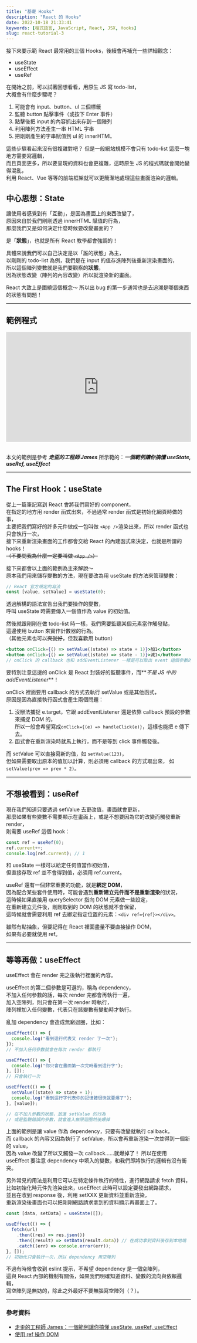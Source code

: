 ```yaml
---
title: "基礎 Hooks"
description: "React 的 Hooks"
date: 2022-10-18 21:33:41
keywords: [程式語言, JavaScript, React, JSX, Hooks]
slug: react-tutorial-3
---
```


接下來要示範 React 最常用的三個 Hooks，後續會再補充一些詳細觀念：

- useState
- useEffect
- useRef

在開始之前，可以試著回想看看，用原生 JS 寫 todo-list，  
大概會有什麼步驟呢？

1. 可能會有 input、button、ul 三個標籤
2. 監聽 button 點擊事件（或按下 Enter 事件）
3. 點擊後把 input 的內容抓出來存到一個陣列
4. 利用陣列方法產生一串 HTML 字串
5. 把剛剛產生的字串賦值到 ul 的 innerHTML

這些步驟看起來沒有很複雜對吧？
但是一般網站規模不會只有 todo-list 這麼一塊地方需要寫邏輯，  
而且頁面更多，所以要呈現的資料也會更複雜，這時原生 JS 的程式碼就會開始變得混亂，  
利用 React、Vue 等等的前端框架就可以更簡潔地處理這些畫面渲染的邏輯。

## 中心思想：State

讓使用者感覺到有「互動」，是因為畫面上的東西改變了，  
原因來自於我們剛剛透過 innerHTML 賦值的行為，  
那麼我們又是如何決定什麼時候要改變畫面的？

是「**狀態**」，也就是所有 React 教學都會強調的！

具體來說我們可以自己決定是以「誰的狀態」為主，  
以剛剛的 todo-list 為例，我們是在 input 的值存進陣列後重新渲染畫面的，  
所以這個陣列變數就是我們要觀察的**狀態**，  
因為狀態改變（陣列的內容改變）所以就渲染新的畫面。

React 大致上是圍繞這個概念～
所以出 bug 的第一步通常也是去追溯是哪個東西的狀態有問題！

---

## 範例程式

<iframe height="300" width="100%" scrolling="no" title="React 教學 - 基礎 Hook" src="https://codepen.io/shin9626/embed/MWqQBLb?default-tab=html%2Cresult" frameborder="no" loading="lazy" allowtransparency="true" allowfullscreen="true">
  See the Pen <a href="https://codepen.io/shin9626/pen/MWqQBLb">
  React 教學 - 基礎 Hook</a> by SHIN (<a href="https://codepen.io/shin9626">@shin9626</a>)
  on <a href="https://codepen.io">CodePen</a>.
</iframe>
<br/>
<br/>

本文的範例是參考 **_走歪的工程師 James_** 所示範的：**_一個範例讓你搞懂 useState, useRef, useEffect_**

---

## The First Hook：useState

從上一篇筆記寫到 React 會將我們寫好的 component，  
在指定的地方用 render 函式出來，不過通常 render 函式是初始化網頁時做的事，  
主要把我們寫好的許多元件做成一包叫做 `<App />`渲染出來，所以 render 函式也只會執行一次，  
接下來重新渲染畫面的工作都會交給 React 的內建函式來決定，也就是所謂的 hooks！  
~~（不要問我為什麼一定要叫做 `<App />`）~~

接下來都會以上面的範例為主來解說～  
原本我們用來儲存變數的方法，現在要改為用 useState 的方法來管理變數：

```jsx
// React 官方規定的寫法
const [value, setValue] = useState(0);
```

透過解構的語法宣告出我們要操作的變數，  
呼叫 useState 時需要傳入一個值作為 value 的初始值。

然後就跟剛剛在做 todo-list 時一樣，我們需要監聽某個元素當作觸發點，  
這邊使用 button 來實作計數器的行為。  
（其他元素也可以~~爽就好~~，但我喜歡用 button）

```jsx
<button onClick={() => setValue((state) => state + 1)}>加1</button>
<button onClick={() => setValue((state) => state - 1)}>減1</button>
// onClick 的 callback 也和 addEventListener 一樣是可以取出 event 這個參數的
```

要特別注意這邊的 onClick 是 React 封裝好的監聽事件，而**_不是 JS 中的 addEventListener_**！

onClick 裡面要用 callback 的方式去執行 setValue 或是其他函式，  
原因是因為直接執行函式會產生兩個問題：

1. 沒辦法捕捉 e.target，它跟 addEventListener 還是依靠 callback 預設的參數來捕捉 DOM 的，  
   所以一般會希望寫成`onClick={(e) => handleClick(e)}`，這樣也能把 e 傳下去。
2. 函式會在重新渲染時就馬上執行，而不是等到 click 事件觸發後。

而 setValue 可以直接寫新的值，如 `setValue(123)`，  
但如果需要取出原本的值加以計算，則必須用 callback 的方式取出來，
如`setValue(prev => prev * 2)`。

---

## 不想被看到：useRef

現在我們知道只要透過 setValue 去更改值，畫面就會更新，  
那麼如果有些變數不需要顯示在畫面上，或是不想要因為它的改變而觸發重新 render，  
則需要 useRef 這個 hook：

```jsx
const ref = useRef(0);
ref.current++;
console.log(ref.current); // 1
```

和 useState 一樣可以給定任何值當作初始值，  
但直接存取 ref 並不會得到值，必須用 ref.current。

useRef 還有一個非常重要的功能，就是**綁定 DOM**，  
因為配合某些套件使用時，可能會遇到**重新建立元件而不是重新渲染**的狀況，  
這時候如果直接用 querySelector 指向 DOM 元素做一些設定，  
在重新建立元件後，剛剛取到的 DOM 的狀態就不會保留，  
這時候就會需要利用 ref 去綁定指定位置的元素：`<div ref={ref}></div>`。

雖然有點抽象，但要記得在 React 裡面盡量不要直接操作 DOM，  
如果有必要就使用 ref。

---

## 等等再做：useEffect

useEffect 會在 render 完之後執行裡面的內容。

useEffect 的第二個參數是可選的，稱為 dependency，  
不加入任何參數的話，每次 render 完都會再執行一遍，  
加入空陣列，則只會在第一次 render 時執行，  
陣列裡加入任何變數，代表只在該變數有變動時才執行。

亂加 dependency 會造成無窮迴圈，比如：

```jsx
useEffect(() => {
  console.log("看到這行代表又 render 了一次");
});
// 不加入任何參數就會在每次 render 都執行

useEffect(() => {
  console.log("你只會在畫面第一次完時看到這行字");
}, []);
// 只會執行一次

useEffect(() => {
  setValue((state) => state + 1);
  console.log("看到這行字代表你的記憶體很快就要爆了");
}, [value]);

// 在不加入參數的狀態，放進 setValue 的行為
// 或是監聽錯誤的參數，就會進入無限迴圈然後爆掉
```

上面的範例是讓 value 作為 dependency，只要有改變就執行 callback，  
而 callback 的內容又因為執行了 setValue，所以會再重新渲染一次並得到一個新的 value，  
因為 value 改變了所以又觸發一次 callback......就爆掉了！
所以在使用 useEffect 要注意 dependency 中填入的變數，和我們即將執行的邏輯有沒有衝突。

另外常見的用法是利用它可以在特定條件執行的特性，進行網路請求 fetch 資料，  
比如初始化時元件先渲染出來，useEffect 此時可以設定要發出網路請求，  
並且在收到 response 後，利用 setXXX 更新資料並重新渲染，  
重新渲染後畫面也可以把剛剛網路請求拿到的資料顯示再畫面上了。

```jsx
const [data, setData] = useState([]);

useEffect(() => {
  fetch(url)
    .then((res) => res.json())
    .then((result) => setData(result.data)) // 在成功拿到資料後存到本地端
    .catch((err) => console.error(err));
}, []);
// 初始化只會執行一次，所以 dependency 用空陣列
```

不過有時候會收到 eslint 提示，不希望 dependency 是一個空陣列，  
這與 React 內部的機制有關係，如果我們明確知道資料、變數的流向與依賴邏輯，  
寫空陣列是無妨的，除此之外最好不要無腦寫空陣列（？）。

---

### 參考資料

- [走歪的工程師 James：一個範例讓你搞懂 useState, useRef, useEffect](https://www.youtube.com/watch?v=q0C5g4WIrKU)
- [使用 ref 操作 DOM](https://zh-hans.react.dev/learn/manipulating-the-dom-with-refs)
